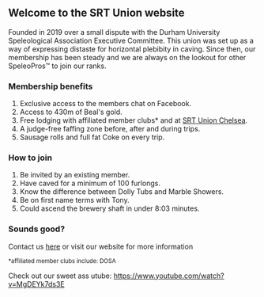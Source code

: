 ## Welcome to the SRT Union website

Founded in 2019 over a small dispute with the Durham University Speleological Association Executive Committee. This union was set up as a way of expressing distaste for horizontal plebibity in caving. Since then, our membership has been steady and we are always on the lookout for other SpeleoPros™ to join our ranks. 

### Membership benefits

1. Exclusive access to the members chat on Facebook.
2. Access to 430m of Beal's gold.
3. Free lodging with affiliated member clubs* and at [SRT Union Chelsea](https://goo.gl/maps/RVraMXzdroj6HMRD6).
4. A judge-free faffing zone before, after and during trips.
5. Sausage rolls and full fat Coke on every trip.

### How to join

1. Be invited by an existing member.
2. Have caved for a minimum of 100 furlongs.
3. Know the difference between Dolly Tubs and Marble Showers.
4. Be on first name terms with Tony.
5. Could ascend the brewery shaft in under 8:03 minutes.

### Sounds good?

Contact us [here](mailto:srtu.committee@gmail.com)
or visit our website for more information


<sub> *affiliated member clubs include: DOSA </sub>

Check out our sweet ass utube: https://www.youtube.com/watch?v=MgDEYk7ds3E
